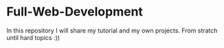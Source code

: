 # Full-Web-Development
In this repository I will share my tutorial and my own projects. From stratch until hard topics :))
